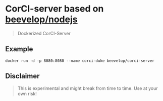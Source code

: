 # CorCI-server based on [beevelop/nodejs](https://github.com/beevelop/docker-nodejs)

> Dockerized CorCI-Server

## Example
```
docker run -d -p 8080:8080 --name corci-duke beevelop/corci-server
```

## Disclaimer
> This is experimental and might break from time to time. Use at your own risk!